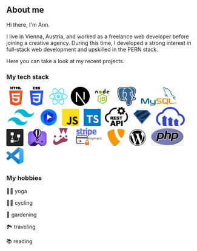 ## About me

Hi there, I'm Ann.

I live in Vienna, Austria, and worked as a freelance web developer before joining a creative agency.
During this time, I developed a strong interest in full-stack web development and upskilled in the PERN stack.

Here you can take a look at my recent projects.

### My tech stack

<img src="html5.png" height="50" title="HTML5"/> <img src="CSS3.png" height="50" title="CSS3"/> &nbsp;<img src="react.png" title="React" height="50"/> &nbsp;<img src="nextjs.png" height="50" title="NEXT.JS"/> &nbsp;<img src="nodejs.png" height="50" title="node.js"/>&nbsp; &nbsp;&nbsp;<img src="postgresql.png" height="50" title="PostgreSQL"/> &nbsp;&nbsp;<img src="MySQL.jpg" height="50" title="MySQL"/>&nbsp;&nbsp; <img src="tailwind.jpg" height="45" title="Tailwind CSS"/> &nbsp;&nbsp;<img src="flowbite.jpg" height="45" title="Flowbite"/> &nbsp;&nbsp;<img src="js.png" height="45" title="JavaScript"/>&nbsp;&nbsp; <img src="typescript.png" height="45" title="TypeScript"/> &nbsp;&nbsp;<img src="restAPI.png" height="50" title="REST API"/>&nbsp;&nbsp; <img src="zod.png" height="50" title="Zod"/>&nbsp;&nbsp; <img src="cloudinary.webp" height="50" title="Cloudinary"/>&nbsp;&nbsp; <img src="drawSQL.jpg" height="45" title="drawSQL"/> &nbsp;&nbsp;<img src="flyio.jpg" height="45" title="Fly.io"/>&nbsp;&nbsp; <img src="jest.png" height="50" title="Jest"/> &nbsp;&nbsp;<img src="Stripe.jpg" height="50" title="stripe"/>&nbsp;&nbsp; <img src="typo3.png" height="45" title="TYPO3"/> &nbsp;&nbsp;<img src="WordPress.jpg" height="45" title="WordPress"/>&nbsp;&nbsp; <img src="php.jpg" height="50" title="PHP"/>&nbsp;&nbsp;&nbsp;<img src="VS.png" height="45" title="Visual Studio Code"/>

### My hobbies

🧘‍♀️ yoga

🚵‍♀️ cycling

🌹 gardening

🏞 traveling

📚 reading
